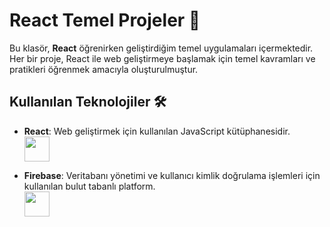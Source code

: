 # React Temel Projeler 🚀

Bu klasör, **React** öğrenirken geliştirdiğim temel uygulamaları içermektedir. Her bir proje, React ile web geliştirmeye başlamak için temel kavramları ve pratikleri öğrenmek amacıyla oluşturulmuştur.

## Kullanılan Teknolojiler 🛠️

- **React**: Web geliştirmek için kullanılan JavaScript kütüphanesidir.  
  <img src="https://cdn.jsdelivr.net/gh/devicons/devicon/icons/react/react-original.svg" width="40" height="40"/>  

- **Firebase**: Veritabanı yönetimi ve kullanıcı kimlik doğrulama işlemleri için kullanılan bulut tabanlı platform.  
  <img src="https://cdn.jsdelivr.net/gh/devicons/devicon/icons/firebase/firebase-plain.svg" width="40" height="40"/>  
